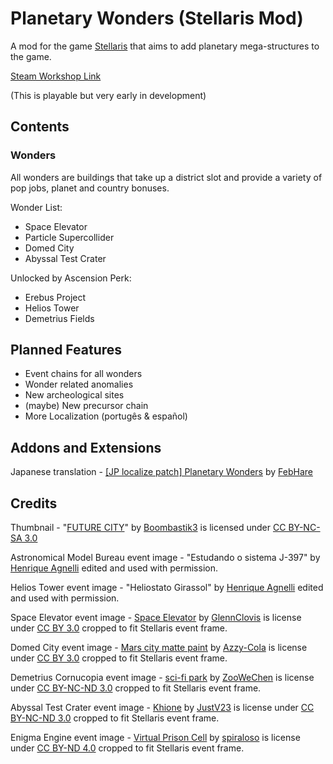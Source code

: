 # Planetary Wonders (Stellaris Mod)

A mod for the game [Stellaris](https://store.steampowered.com/app/281990/Stellaris/) that aims to add planetary mega-structures to the game.

[Steam Workshop Link](https://steamcommunity.com/sharedfiles/filedetails/?id=2305790641)

(This is playable but very early in development)

## Contents

### Wonders
All wonders are buildings that take up a district slot and provide a variety of pop jobs, planet and country bonuses.

Wonder List:
* Space Elevator
* Particle Supercollider
* Domed City
* Abyssal Test Crater

Unlocked by Ascension Perk:
* Erebus Project
* Helios Tower
* Demetrius Fields

## Planned Features
* Event chains for all wonders
* Wonder related anomalies
* New archeological sites
* (maybe) New precursor chain
* More Localization (portugês & español)

## Addons and Extensions
Japanese translation - [[JP localize patch] Planetary Wonders](https://steamcommunity.com/sharedfiles/filedetails/?id=2352049755) by [FebHare](https://steamcommunity.com/profiles/76561198097877684)

## Credits
Thumbnail - "[FUTURE CITY](https://www.deviantart.com/boombastik3/art/FUTURE-CITY-284229568)" by [Boombastik3](https://www.deviantart.com/boombastik3) is licensed under [CC BY-NC-SA 3.0](https://creativecommons.org/licenses/by-nc-sa/3.0/?ref=ccsearch&atype=rich)

Astronomical Model Bureau event image - "Estudando o sistema J-397" by [Henrique Agnelli](https://steamcommunity.com/profiles/76561198125622825) edited and used with permission.

Helios Tower event image - "Heliostato Girassol" by [Henrique Agnelli](https://steamcommunity.com/profiles/76561198125622825) edited and used with permission.

Space Elevator event image - [Space Elevator](https://www.deviantart.com/glennclovis/art/Space-Elevator-447553527) by [GlennClovis](https://www.deviantart.com/glennclovis) is license under [CC BY 3.0](https://creativecommons.org/licenses/by/3.0/) cropped to fit Stellaris event frame.

Domed City event image - [Mars city matte paint](https://www.deviantart.com/azzy-cola/art/Mars-city-matte-paint-499444972) by [Azzy-Cola](https://www.deviantart.com/azzy-cola) is license under [CC BY 3.0](https://creativecommons.org/licenses/by/3.0/) cropped to fit Stellaris event frame.

Demetrius Cornucopia event image - [sci-fi park](https://www.deviantart.com/zoowechen/art/sci-fi-park-829259463) by [ZooWeChen](https://www.deviantart.com/zoowechen) is license under [CC BY-NC-ND 3.0](https://creativecommons.org/licenses/by-nc-nd/3.0/) cropped to fit Stellaris event frame.

Abyssal Test Crater event image - [Khione](https://www.deviantart.com/justv23/art/Khione-852609139) by [JustV23](https://www.deviantart.com/justv23) is license under [CC BY-NC-ND 3.0](https://creativecommons.org/licenses/by-nc-nd/3.0/) cropped to fit Stellaris event frame.

Enigma Engine event image - [Virtual Prison Cell](https://www.deviantart.com/spiraloso/art/Virtual-Prison-Cell-833156800) by [spiraloso](https://www.deviantart.com/spiraloso) is license under [CC BY-ND 4.0](https://creativecommons.org/licenses/by-nd/4.0/) cropped to fit Stellaris event frame.